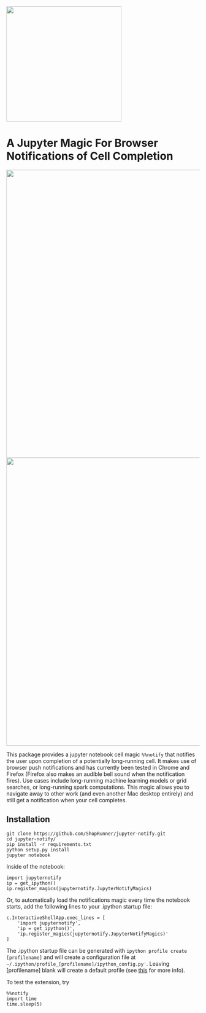 <img src="https://www.shoprunner.com/static/frontweb/V2/logos/sr_inline.svg" width="300"/>

# A Jupyter Magic For Browser Notifications of Cell Completion

<img src="https://s2.postimg.org/6g31wfeo9/Screen_Shot_2017-06-02_at_8.54.21_AM.png" width="750"/>
<img src="https://s11.postimg.org/t85gn6f2b/Screen_Shot_2017-06-02_at_8.56.06_AM.png" width="750"/>

This package provides a jupyter notebook cell magic `%%notify` that notifies the user upon completion of a potentially long-running cell.  It makes use of browser push notifications and has currently been tested in Chrome and Firefox (Firefox also makes an audible bell sound when the notification fires).  Use cases include long-running machine learning models or grid searches, or long-running spark computations.  This magic allows you to navigate away to other work (and even another Mac desktop entirely) and still get a notification when your cell completes.

## Installation
```
git clone https://github.com/ShopRunner/jupyter-notify.git
cd jupyter-notify/
pip install -r requirements.txt
python setup.py install
jupyter notebook
```

Inside of the notebook:
```
import jupyternotify
ip = get_ipython()
ip.register_magics(jupyternotify.JupyterNotifyMagics)
```

Or, to automatically load the notifications magic every time the notebook starts, add the following lines to your .ipython startup file:
```
c.InteractiveShellApp.exec_lines = [
	'import jupyternotify',
	'ip = get_ipython()',
	'ip.register_magics(jupyternotify.JupyterNotifyMagics)'
]
```
The .ipython startup file can be generated with `ipython profile create [profilename]` and will create a configuration file at `~/.ipython/profile_[profilename]/ipython_config.py'`.  Leaving [profilename] blank will create a default profile (see [this](http://ipython.org/ipython-doc/dev/config/intro.html) for more info).

To test the extension, try

```
%%notify
import time
time.sleep(5)
```
